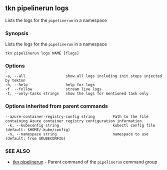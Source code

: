 ## tkn pipelinerun logs

Lists the logs for the `pipelinerun` in a namespace

### Synopsis

Lists the logs for the `pipelinerun` in a namespace

```
tkn pipelinerun logs NAME [flags]
```

### Options

```
-a, --all                  show all logs including init steps injected by tekton
-h, --help                 help for logs
-f  --follow               stream live logs 
-t, --only-tasks strings   show the logs for mentioned task only
```

### Options inherited from parent commands

```
--azure-container-registry-config string        Path to the file containing Azure container registry configuration information.
 -k, --kubeconfig string                        kubectl config file (default: $HOME/.kube/config)
 -n, --namespace string                         namespace to use (default: from $KUBECONFIG)
```

### SEE ALSO

* [tkn pipelinerun](tkn_pipelinerun.md)	 - Parent command of the `pipelinerun` command group
